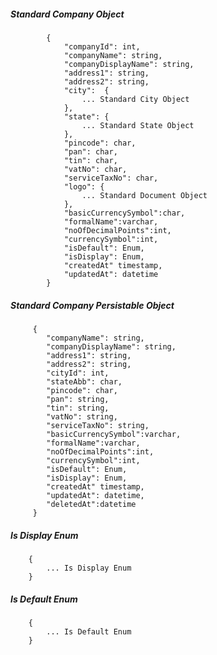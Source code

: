 ##### Standard Company Object

            {
                "companyId": int,
                "companyName": string,
				"companyDisplayName": string,
                "address1": string,
                "address2": string,
                "city":  {
					... Standard City Object
				},
                "state": {
                    ... Standard State Object
                },
                "pincode": char,
				"pan": char,
				"tin": char,
				"vatNo": char,
				"serviceTaxNo": char,
				"logo": {
					... Standard Document Object
				},
				"basicCurrencySymbol":char,
				"formalName":varchar,
				"noOfDecimalPoints":int,
				"currencySymbol":int,
				"isDefault": Enum,
				"isDisplay": Enum,
				"createdAt" timestamp,
				"updatedAt": datetime
            }
            
            
##### Standard Company Persistable Object

         {
            "companyName": string,
			"companyDisplayName": string,
			"address1": string,
			"address2": string,
			"cityId": int,
			"stateAbb": char,
			"pincode": char,
			"pan": string,
			"tin": string,
			"vatNo": string,
			"serviceTaxNo": string,
			"basicCurrencySymbol":varchar,
			"formalName":varchar,
			"noOfDecimalPoints":int,
			"currencySymbol":int,
			"isDefault": Enum,
			"isDisplay": Enum,
			"createdAt" timestamp,
			"updatedAt": datetime,
			"deletedAt":datetime			
         }

##### Is Display Enum
		{
			... Is Display Enum
		}

##### Is Default Enum
		{
			... Is Default Enum
		}
